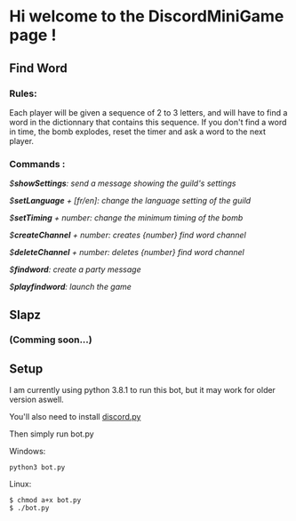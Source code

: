 # Hi welcome to the DiscordMiniGame page !

## Find Word

### Rules:
Each player will be given a sequence of 2 to 3 letters, and will have to find a word in the dictionnary that contains this sequence. If you don't find a word in time, the bomb explodes, reset the timer and ask a word to the next player.
### Commands :

_$**showSettings**: send a message showing the guild's settings_

_$**setLanguage** + [fr/en]: change the language setting of the guild_

_$**setTiming** + number: change the minimum timing of the bomb_

_$**createChannel** + number: creates {number} find word channel_

_$**deleteChannel** + number: deletes {number} find word channel_

_$**findword**: create a party message_

_$**playfindword**: launch the game_

## Slapz

### (Comming soon...)
## Setup

I am currently using python 3.8.1 to run this bot, but it may work for older version aswell. 

You'll also need to install [discord.py](https://discordpy.readthedocs.io/en/latest/intro.html)


Then simply run bot.py

Windows:

    python3 bot.py

Linux:

    $ chmod a+x bot.py
    $ ./bot.py